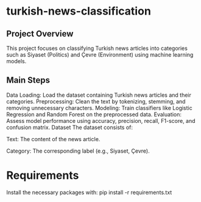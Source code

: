 # turkish-news-classification

## Project Overview
This project focuses on classifying Turkish news articles into categories such as Siyaset (Politics) and Çevre (Environment) using machine learning models.

## Main Steps
Data Loading: Load the dataset containing Turkish news articles and their categories.
Preprocessing: Clean the text by tokenizing, stemming, and removing unnecessary characters.
Modeling: Train classifiers like Logistic Regression and Random Forest on the preprocessed data.
Evaluation: Assess model performance using accuracy, precision, recall, F1-score, and confusion matrix.
Dataset
The dataset consists of:

Text: The content of the news article.

Category: The corresponding label (e.g., Siyaset, Çevre).

# Requirements
Install the necessary packages with:
pip install -r requirements.txt

